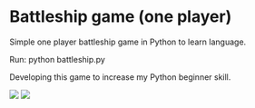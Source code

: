 # Battleship game (one player)
Simple one player battleship game in Python to learn language.

Run:
python battleship.py

Developing this game to increase my Python beginner skill.

<img src="http://i.imgur.com/NUY6nLl.png">
<img src="http://i.imgur.com/KsTPM6F.png">
